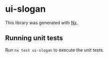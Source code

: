 # ui-slogan

This library was generated with [Nx](https://nx.dev).

## Running unit tests

Run `nx test ui-slogan` to execute the unit tests.
